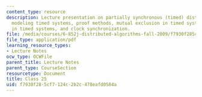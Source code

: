 ```yaml
---
content_type: resource
description: Lecture presentation on partially synchronous (timed) distributed systems,
  modeling timed systems, proof methods, mutual exclusion in timed systems, consensus
  in timed systems, and clock synchronization.
file: /media/courses/6-852j-distributed-algorithms-fall-2009/f7930f285cf7124c2b2c478eafd0584a_MIT6_852JF09_lec25.pdf
file_type: application/pdf
learning_resource_types:
- Lecture Notes
ocw_type: OCWFile
parent_title: Lecture Notes
parent_type: CourseSection
resourcetype: Document
title: Class 25
uid: f7930f28-5cf7-124c-2b2c-478eafd0584a
---
```

